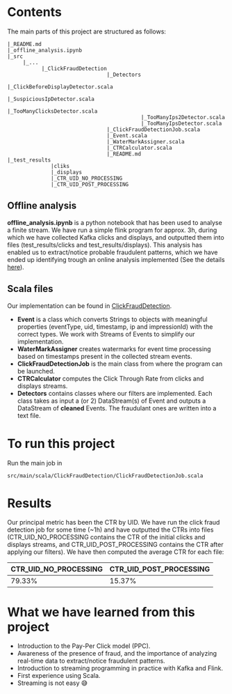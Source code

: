# Contents
The main parts of this project are structured as follows:
```
|_README.md
|_offline_analysis.ipynb
|_src
     |_...
           |_ClickFraudDetection
                                |_Detectors
                                           |_ClickBeforeDisplayDetector.scala
                                           |_SuspiciousIpDetector.scala
                                           |_TooManyClicksDetector.scala
                                           |_TooManyIps2Detector.scala
                                           |_TooManyIpsDetector.scala
                                |_ClickFraudDetectionJob.scala
                                |_Event.scala
                                |_WaterMarkAssigner.scala
                                |_CTRCalculator.scala
                                |_README.md
|_test_results
              |cliks
              |_displays
              |_CTR_UID_NO_PROCESSING
              |_CTR_UID_POST_PROCESSING
```

## Offline analysis
**offline_analysis.ipynb** is a python notebook that has been used to analyse a finite stream. We have run a simple flink program for approx. 3h, during which we have collected Kafka clicks and displays, and outputted them into files (test_results/clicks and test_results/displays).
This analysis has enabled us to extract/notice probable fraudulent patterns, which we have ended up identifying trough an online analysis implemented (See the details [here](../master/src/main/scala/ClickFraudDetection/README.md)).
## Scala files
Our implementation can be found in [ClickFraudDetection](../master/src/main/scala/ClickFraudDetection/).
* **Event** is a class which converts Strings to objects with meaningful properties (eventType, uid, timestamp, ip and impressionId) with the correct types. We work with Streams of Events to simplify our implementation.
* **WaterMarkAssigner** creates watermarks for event time processing based on timestamps present in the collected stream events.
* **ClickFraudDetectionJob** is the main class from where the program can be launched.
* **CTRCalculator** computes the Click Through Rate from clicks and displays streams.
* **Detectors** contains classes where our filters are implemented. Each class takes as input a (or 2) DataStream(s) of Event and outputs a DataStream of **cleaned** Events. The fraudulant ones are written into a text file.

# To run this project
Run the main job in 
```
src/main/scala/ClickFraudDetection/ClickFraudDetectionJob.scala
```
# Results 
Our principal metric has been the CTR by UID. We have run the click fraud detection job for some time (~1h) and have outputted the CTRs into files (CTR_UID_NO_PROCESSING contains the CTR of the initial clicks and displays streams, and CTR_UID_POST_PROCESSING contains the CTR after applying our filters). We have then computed the average CTR for each file:

| CTR_UID_NO_PROCESSING | CTR_UID_POST_PROCESSING |
|-----------------------|-------------------------|
| 79.33%                | 15.37%                  |

# What we have learned from this project
* Introduction to the Pay-Per Click model (PPC).
* Awareness of the presence of fraud, and the importance of analyzing real-time data to extract/notice fraudulent patterns.
* Introduction to streaming programming in practice with Kafka and Flink.
* First experience using Scala.
* Streaming is not easy 😅
